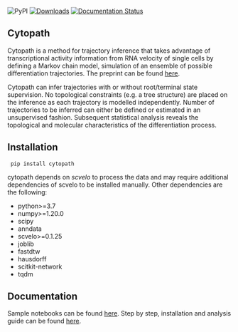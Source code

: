 ![PyPI](https://img.shields.io/pypi/v/cytopath?color=informational)
[![Downloads](https://pepy.tech/badge/cytopath)](https://pepy.tech/project/cytopath)
[![Documentation Status](https://readthedocs.org/projects/cytopath/badge/?version=latest)](https://cytopath.readthedocs.io/en/latest/?badge=latest)

## Cytopath
Cytopath is a method for trajectory inference that takes advantage of transcriptional activity information from RNA velocity of single cells by defining a Markov chain model, simulation of an ensemble of possible differentiation trajectories. The preprint can be found [here](https://www.biorxiv.org/content/10.1101/2020.12.21.423801v5).

Cytopath can infer trajectories with or without root/terminal state supervision. No topological constraints (e.g. a tree structure) are placed on the inference as each trajectory is modelled independently. Number of trajectories to be inferred can either be defined or estimated in an unsupervised fashion. Subsequent statistical analysis reveals the topological and molecular characteristics of the differentiation process.

## Installation
``` pip install cytopath```

cytopath depends on *scvelo* to process the data and may require additional dependencies of scvelo to be installed manually. Other dependencies are the following:

* python>=3.7
* numpy>=1.20.0
* scipy
* anndata
* scvelo>=0.1.25
* joblib
* fastdtw
* hausdorff
* scitkit-network
* tqdm

## Documentation
Sample notebooks can be found [here](https://github.com/aron0093/cytopath-notebooks). Step by step, installation and analysis guide can be found [here](https://cytopath.readthedocs.io/en/latest/).




